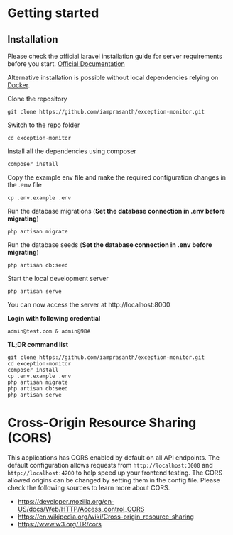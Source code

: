 # Getting started

## Installation

Please check the official laravel installation guide for server requirements before you start. [Official Documentation](https://laravel.com/docs/5.4/installation#installation)

Alternative installation is possible without local dependencies relying on [Docker](#docker). 

Clone the repository

    git clone https://github.com/iamprasanth/exception-monitor.git

Switch to the repo folder

    cd exception-monitor

Install all the dependencies using composer

    composer install

Copy the example env file and make the required configuration changes in the .env file

    cp .env.example .env

Run the database migrations (**Set the database connection in .env before migrating**)

    php artisan migrate

Run the database seeds (**Set the database connection in .env before migrating**)

    php artisan db:seed


Start the local development server

    php artisan serve

You can now access the server at http://localhost:8000

**Login with following credential**

    admin@test.com & admin@98#

**TL;DR command list**

    git clone https://github.com/iamprasanth/exception-monitor.git
    cd exception-monitor
    composer install
    cp .env.example .env
    php artisan migrate
    php artisan db:seed
    php artisan serve

# Cross-Origin Resource Sharing (CORS)
 
This applications has CORS enabled by default on all API endpoints. The default configuration allows requests from `http://localhost:3000` and `http://localhost:4200` to help speed up your frontend testing. The CORS allowed origins can be changed by setting them in the config file. Please check the following sources to learn more about CORS.
 
- https://developer.mozilla.org/en-US/docs/Web/HTTP/Access_control_CORS
- https://en.wikipedia.org/wiki/Cross-origin_resource_sharing
- https://www.w3.org/TR/cors
